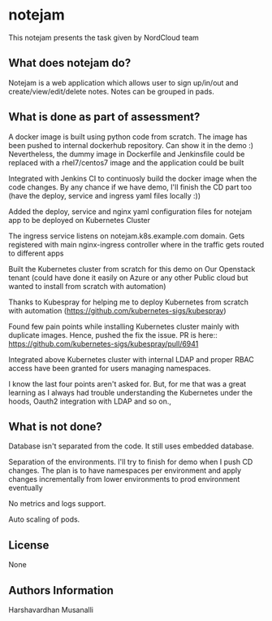 # notejam
This notejam presents the task given by NordCloud team

## What does notejam do?

Notejam is a web application which allows user to sign up/in/out and create/view/edit/delete notes. Notes can be grouped in pads.

## What is done as part of assessment?

A docker image is built using python code from scratch. The image has been pushed to internal dockerhub repository. Can show it in the demo :) Nevertheless, the dummy image in Dockerfile and Jenkinsfile could be replaced with a rhel7/centos7 image and the application could be built

Integrated with Jenkins CI to continuosly build the docker image when the code changes. By any chance if we have demo, I'll finish the CD part too (have the deploy, service and ingress yaml files locally :))

Added the deploy, service and nginx yaml configuration files for notejam app to be deployed on Kubernetes Cluster

The ingress service listens on notejam.k8s.example.com domain. Gets registered with main nginx-ingress controller where in the traffic gets routed to different apps

Built the Kubernetes cluster from scratch for this demo on Our Openstack tenant (could have done it easily on Azure or any other Public cloud but wanted to install from scratch with automation)

Thanks to Kubespray for helping me to deploy Kubernetes from scratch with automation (https://github.com/kubernetes-sigs/kubespray)

Found few pain points while installing Kubernetes cluster mainly with duplicate images. Hence, pushed the fix the issue. PR is here:: https://github.com/kubernetes-sigs/kubespray/pull/6941

Integrated above Kubernetes cluster with internal LDAP and proper RBAC access have been granted for users managing namespaces. 

I know the last four points aren't asked for. But, for me that was a great learning as I always had trouble understanding the Kubernetes under the hoods, Oauth2 integration with LDAP and so on., 

## What is not done?

Database isn't separated from the code. It still uses embedded database.

Separation of the environments. I'll try to finish for demo when I push CD changes. The plan is to have namespaces per environment and apply changes incrementally from lower environments to prod environment eventually

No metrics and logs support. 

Auto scaling of pods. 

License
-------
None

Authors Information
------------------
Harshavardhan Musanalli
